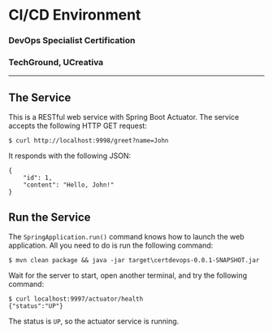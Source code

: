 # CI/CD Environment
### DevOps Specialist Certification
### TechGround, UCreativa
---
## The Service
This is a RESTful web service with Spring Boot Actuator.
The service accepts the following HTTP GET request:

```
$ curl http://localhost:9998/greet?name=John
```
It responds with the following JSON:
```
{
    "id": 1,
    "content": "Hello, John!"
}
```
## Run the Service
The `SpringApplication.run()` command knows how to launch the web application. All you need to do is run the following command:
```
$ mvn clean package && java -jar target\certdevops-0.0.1-SNAPSHOT.jar
```
Wait for the server to start, open another terminal, and try the following command:
```
$ curl localhost:9997/actuator/health
{"status":"UP"}
```
The status is `UP`, so the actuator service is running.